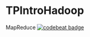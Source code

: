 # TPIntroHadoop
MapReduce
  <a href="https://codebeat.co/projects/github-com-hirouka-todolist-master">
        <img alt="codebeat badge" src="https://codebeat.co/badges/e5274943-8feb-4e51-a937-43552205f62e" />
    </a>
